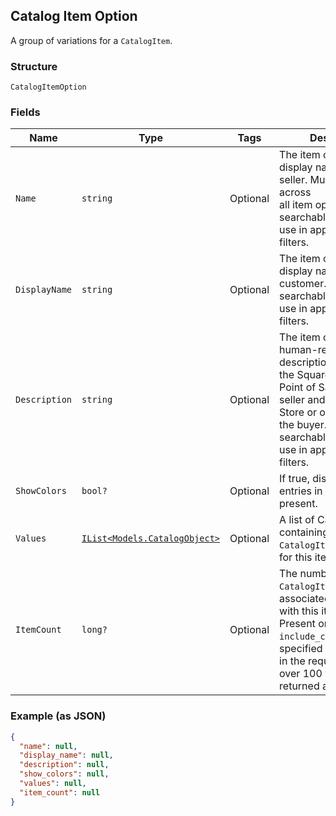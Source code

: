 ## Catalog Item Option

A group of variations for a `CatalogItem`.

### Structure

`CatalogItemOption`

### Fields

| Name | Type | Tags | Description |
|  --- | --- | --- | --- |
| `Name` | `string` | Optional | The item option's display name for the seller. Must be unique across<br>all item options. This is a searchable attribute for use in applicable query filters. |
| `DisplayName` | `string` | Optional | The item option's display name for the customer. This is a searchable attribute for use in applicable query filters. |
| `Description` | `string` | Optional | The item option's human-readable description. Displayed in the Square<br>Point of Sale app for the seller and in the Online Store or on receipts for<br>the buyer. This is a searchable attribute for use in applicable query filters. |
| `ShowColors` | `bool?` | Optional | If true, display colors for entries in `values` when present. |
| `Values` | [`IList<Models.CatalogObject>`](/doc/models/catalog-object.md) | Optional | A list of CatalogObjects containing the<br>`CatalogItemOptionValue`s for this item. |
| `ItemCount` | `long?` | Optional | The number of `CatalogItem`s currently associated<br>with this item option. Present only if the `include_counts` was specified<br>in the request. Any count over 100 will be returned as `100`. |

### Example (as JSON)

```json
{
  "name": null,
  "display_name": null,
  "description": null,
  "show_colors": null,
  "values": null,
  "item_count": null
}
```

